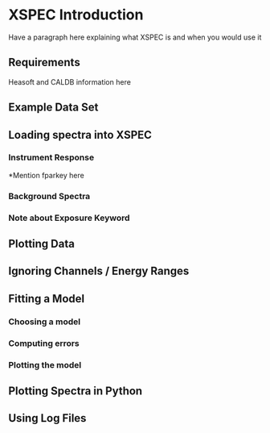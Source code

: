 # XSPEC Introduction

Have a paragraph here explaining what XSPEC is and when you would use it

## Requirements

Heasoft and CALDB information here

## Example Data Set

## Loading spectra into XSPEC

### Instrument Response
*Mention fparkey here

### Background Spectra

### Note about Exposure Keyword

## Plotting Data

## Ignoring Channels / Energy Ranges

## Fitting a Model

### Choosing a model

### Computing errors

### Plotting the model

## Plotting Spectra in Python

## Using Log Files

